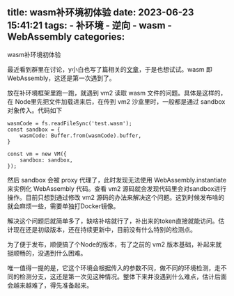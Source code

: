 title: wasm补环境初体验
date: 2023-06-23 15:41:21
tags:
    - 补环境
    - 逆向
    - wasm
    - WebAssembly
categories:
---
wasm补环境初体验

最近看到群里在讨论，y小白也写了篇相关的[文章](https://mp.weixin.qq.com/s/8W6tRC-gA0FG2OD5o-RmOg)，于是也想试试。wasm 即 WebAssembly，这还是第一次遇到了。

放在补环境框架里跑一跑，就遇到 vm2 读取 wasm 文件的问题。具体是这样的，在 Node里先把文件加载进来后，在传到 vm2 沙盒里时，一般都是通过 sandbox 对象传入。代码如下

```
wasmCode = fs.readFileSync('test.wasm');
const sandbox = {
    wasmCode: Buffer.from(wasmCode).buffer,
}

const vm = new VM({
    sandbox: sandbox,
});
```

然后 sandbox 会被 proxy 代理了，此时发现无法使用 WebAssembly.instantiate 来实例化 WebAssembly 代码。查看 vm2 源码就会发现代码里会对sandbox进行操作。目前只想到通过修改 vm2 源码的办法来解决这个问题。这到时候发布啥的就会麻烦一些，需要单独打Docker镜像。

解决这个问题后就简单多了，缺啥补啥就行了，补出来的token直接就能访问。估计现在还是初级版本，还在持续更新中，目前没有什么特别的检测点。

为了便于发布，顺便搞了个Node的版本，有了之前的 vm2 版本基础，补起来就挺顺畅的，没遇到什么困难。

唯一值得一提的是，它这个环境会根据传入的参数不同，做不同的环境检测，走不同的检测分支，这还是第一次见这种情况。整体下来并没遇到什么难点，估计后面会越来越难了，得先准备起来。

